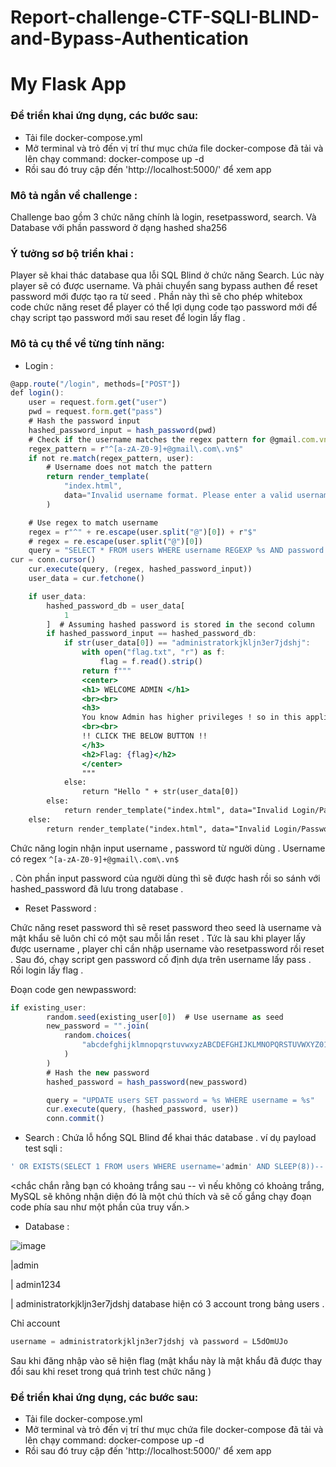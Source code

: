 # Report-challenge-CTF-SQLI-BLIND-and-Bypass-Authentication
# My Flask App

### Để triển khai ứng dụng, các bước sau:

- Tải file docker-compose.yml
- Mở terminal và trỏ đến vị trí thư mục chứa file docker-compose đã tải và lên chạy command: docker-compose up -d
- Rồi sau đó truy cập đến 'http://localhost:5000/' để xem app
### Mô tả ngắn về challenge :

Challenge bao gồm 3 chức năng chính là login, resetpassword, search.
Và Database với phần password ở dạng hashed sha256

### Ý tưởng sơ bộ triển khai :

Player sẽ khai thác database qua lỗi SQL Blind ở chức năng Search. Lúc này player sẽ có được username. Và phải chuyển sang bypass authen để reset password mới được tạo ra từ seed . Phần này thì sẽ cho phép whitebox code chức năng reset để player có thể lợi dụng code tạo password mới để chạy script tạo password mới sau reset để login lấy flag .

### Mô tả cụ thể về từng tính năng:

- Login :

```jsx
@app.route("/login", methods=["POST"])
def login():
    user = request.form.get("user")
    pwd = request.form.get("pass")
    # Hash the password input
    hashed_password_input = hash_password(pwd)
    # Check if the username matches the regex pattern for @gmail.com.vn
    regex_pattern = r"^[a-zA-Z0-9]+@gmail\.com\.vn$"
    if not re.match(regex_pattern, user):
        # Username does not match the pattern
        return render_template(
            "index.html",
            data="Invalid username format. Please enter a valid username (e.g., example@gmail.com.vn).",
        )

    # Use regex to match username
    regex = r"^" + re.escape(user.split("@")[0]) + r"$"
    # regex = re.escape(user.split("@")[0])
    query = "SELECT * FROM users WHERE username REGEXP %s AND password = %s"
cur = conn.cursor()
    cur.execute(query, (regex, hashed_password_input))
    user_data = cur.fetchone()

    if user_data:
        hashed_password_db = user_data[
            1
        ]  # Assuming hashed password is stored in the second column
        if hashed_password_input == hashed_password_db:
            if str(user_data[0]) == "administratorkjkljn3er7jdshj":
                with open("flag.txt", "r") as f:
                    flag = f.read().strip()
                return f"""
                <center>
                <h1> WELCOME ADMIN </h1>
                <br><br>
                <h3>
                You know Admin has higher privileges ! so in this application, admin is given access to the remote sql editor !
                <br><br>
                !! CLICK THE BELOW BUTTON !!
                </h3>
                <h2>Flag: {flag}</h2>
                </center>
                """
            else:
                return "Hello " + str(user_data[0])
        else:
            return render_template("index.html", data="Invalid Login/Password !!")
    else:
        return render_template("index.html", data="Invalid Login/Password !!")
```

Chức năng login nhận input username , password từ người dùng . Username có regex ``` ^[a-zA-Z0-9]+@gmail\.com\.vn$ ```

. Còn phần input password của người dùng thì sẽ được hash rồi so sánh với hashed_password đã    lưu trong database .

- Reset Password :

 Chức năng reset password thì sẽ reset password theo seed là username và mật khẩu sẽ luôn chỉ có một sau mỗi lần reset . Tức là sau khi player lấy được username , player chỉ cần nhập username vào resetpassword rồi reset . Sau đó, chạy script gen password cố định dựa trên username lấy pass . Rồi login lấy flag .

Đoạn code gen newpassword:

```jsx
if existing_user:
        random.seed(existing_user[0])  # Use username as seed
        new_password = "".join(
            random.choices(
                "abcdefghijklmnopqrstuvwxyzABCDEFGHIJKLMNOPQRSTUVWXYZ0123456789", k=8
            )
        )
        # Hash the new password
        hashed_password = hash_password(new_password)

        query = "UPDATE users SET password = %s WHERE username = %s"
        cur.execute(query, (hashed_password, user))
        conn.commit()
```

- Search : Chứa lỗ hổng SQL Blind để khai thác database .
ví dụ payload test sqli :

```jsx
' OR EXISTS(SELECT 1 FROM users WHERE username='admin' AND SLEEP(8))--
```

<chắc chắn rằng bạn có khoảng trắng sau -- vì nếu không có khoảng trắng, MySQL sẽ không nhận diện đó là một chú thích và sẽ cố gắng chạy đoạn code phía sau như một phần của truy vấn.>

- Database :

![image](https://github.com/Lilly-dox/Report-challenge-CTF-SQLI-BLIND-and-Bypass-Authentication/assets/130746941/c336ede2-f6b3-4934-ab05-8a5227fa1f1c)

|admin

| admin1234

| administratorkjkljn3er7jdshj
database hiện có 3 account trong bảng users . 

Chỉ account 

```jsx
username = administratorkjkljn3er7jdshj và password = L5dOmUJo
```

Sau khi đăng nhập vào sẽ hiện flag (mật khẩu này là mật khẩu đã được thay đổi sau khi reset trong quá trình test chức năng ) 

### Để triển khai ứng dụng, các bước sau:

- Tải file docker-compose.yml
- Mở terminal và trỏ đến vị trí thư mục chứa file docker-compose đã tải và lên chạy command: docker-compose up -d
- Rồi sau đó truy cập đến 'http://localhost:5000/' để xem app
